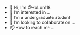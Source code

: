 - 👋 Hi, I’m @HoLon118
- 👀 I’m interested in ...
- 🌱 I’m a undergraduate student
- 💞️ I’m looking to collaborate on ...
- 📫 How to reach me ...

<!---
HoLon118/HoLon118 is a ✨ special ✨ repository because its `README.md` (this file) appears on your GitHub profile.
You can click the Preview link to take a look at your changes.
--->
